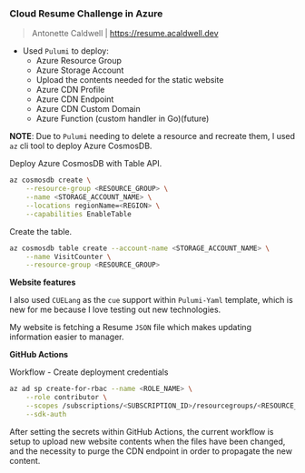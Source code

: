 ### Cloud Resume Challenge in Azure
> Antonette Caldwell | https://resume.acaldwell.dev

* Used `Pulumi` to deploy:
    * Azure Resource Group
    * Azure Storage Account
    * Upload the contents needed for the static website
    * Azure CDN Profile
    * Azure CDN Endpoint
    * Azure CDN Custom Domain
    * Azure Function (custom handler in Go)(future)

**NOTE**: Due to `Pulumi` needing to delete a resource and recreate them, I used `az` cli tool to deploy Azure CosmosDB.

Deploy Azure CosmosDB with Table API.

```bash
az cosmosdb create \
    --resource-group <RESOURCE_GROUP> \
    --name <STORAGE_ACCOUNT_NAME> \
    --locations regionName=<REGION> \
    --capabilities EnableTable
```

Create the table.

```bash
az cosmosdb table create --account-name <STORAGE_ACCOUNT_NAME> \
    --name VisitCounter \
    --resource-group <RESOURCE_GROUP>
```

**Website features**

I also used `CUELang` as the `cue` support within `Pulumi-Yaml` template, which is new for me because I love testing out new technologies.

My website is fetching a Resume `JSON` file which makes updating information easier to manager.

**GitHub Actions**

Workflow - Create deployment credentials

```bash
az ad sp create-for-rbac --name <ROLE_NAME> \
    --role contributor \
    --scopes /subscriptions/<SUBSCRIPTION_ID>/resourcegroups/<RESOURCE_GROUP> \
    --sdk-auth
```

After setting the secrets within GitHub Actions, the current workflow is setup to upload new website contents when the files have been changed, and the necessity to purge the CDN endpoint in order to propagate the new content.